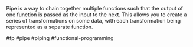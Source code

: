 
Pipe is a way to chain together multiple functions such that the output of one function is passed as the input to the next. This allows you to create a series of transformations on some data, with each transformation being represented as a separate function.


#fp #pipe #piping #functional-programming 